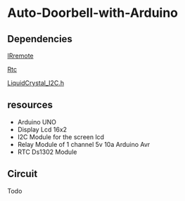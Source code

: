 # Auto-Doorbell-with-Arduino

## Dependencies

[IRremote](https://github.com/Arduino-IRremote/Arduino-IRremote)

[Rtc](https://github.com/Makuna/Rtc)

[LiquidCrystal_I2C.h](https://github.com/johnrickman/LiquidCrystal_I2C)


## resources
- Arduino UNO
- Display Lcd 16x2
- I2C Module for the screen lcd
- Relay Module of 1 channel 5v 10a Arduino Avr
- RTC Ds1302 Module 

## Circuit

Todo